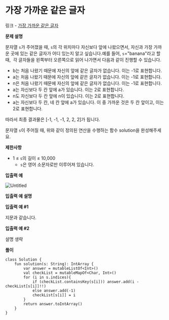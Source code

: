 # 가장 가까운 같은 글자

링크 -  [가장 가까운 같은 글자](https://school.programmers.co.kr/learn/courses/30/lessons/142086)

**문제 설명**

문자열 `s`가 주어졌을 때, `s`의 각 위치마다 자신보다 앞에 나왔으면서, 자신과 가장 가까운 곳에 있는 같은 글자가 어디 있는지 알고 싶습니다.예를 들어, `s`="banana"라고 할 때,  각 글자들을 왼쪽부터 오른쪽으로 읽어 나가면서 다음과 같이 진행할 수 있습니다.

- b는 처음 나왔기 때문에 자신의 앞에 같은 글자가 없습니다. 이는 -1로 표현합니다.
- a는 처음 나왔기 때문에 자신의 앞에 같은 글자가 없습니다. 이는 -1로 표현합니다.
- n은 처음 나왔기 때문에 자신의 앞에 같은 글자가 없습니다. 이는 -1로 표현합니다.
- a는 자신보다 두 칸 앞에 a가 있습니다. 이는 2로 표현합니다.
- n도 자신보다 두 칸 앞에 n이 있습니다. 이는 2로 표현합니다.
- a는 자신보다 두 칸, 네 칸 앞에 a가 있습니다. 이 중 가까운 것은 두 칸 앞이고, 이는 2로 표현합니다.

따라서 최종 결과물은 [-1, -1, -1, 2, 2, 2]가 됩니다.

문자열 `s`이 주어질 때, 위와 같이 정의된 연산을 수행하는 함수 solution을 완성해주세요.

****제한사항****

- 1 ≤ `s`의 길이 ≤ 10,000
    - `s`은 영어 소문자로만 이루어져 있습니다.

****입출력 예****

![Untitled](https://user-images.githubusercontent.com/105714784/215026839-edc5e8f1-12dd-47e6-92cf-741cacfe2093.png)

****입출력 예 설명****

**입출력 예 #1**

지문과 같습니다.

**입출력 예 #2**

설명 생략

**풀이**

```
class Solution {
    fun solution(s: String): IntArray {
        var answer = mutableListOf<Int>()
        val checkList = mutableMapOf<Char, Int>()
        for (i in s.indices){
            if (checkList.containsKey(s[i])) answer.add(i - checkList[s[i]]!!)
            else answer.add(-1)
            checkList[s[i]] = i
        }
        return answer.toIntArray()
    }
}
```
